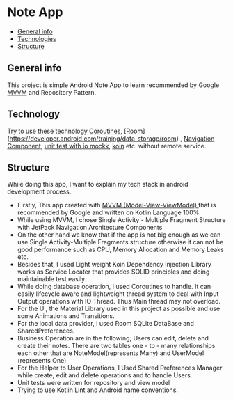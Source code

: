 # Note App
* [General info](#general-info)
* [Technologies](#technologies)
* [Structure](#structure)

## General info
This project is simple Android  Note App to learn recommended by Google [MVVM](https://developer.android.com/jetpack/guide)
and  Repository Pattern.

## Technology 
Try to use these technology [Coroutines](https://developer.android.com/kotlin/coroutines), [Room] (https://developer.android.com/training/data-storage/room)
, [Navigation Component](https://developer.android.com/guide/navigation/navigation-getting-started),
[unit test with io mockk](https://mockk.io/), [koin](https://insert-koin.io/) etc. without remote service.

## Structure

While doing this app, I want to explain my tech stack in android development process.
* Firstly, This app created with [MVVM (Model-View-ViewModel) ](https://developer.android.com/jetpack/guide) that is recommended by Google and written on Kotlin Language 100%.
* While using MVVM, I chose Single Activity - Multiple Fragment Structure with JetPack Navigation Architecture Components
* On the other hand we know that if the app is not big enough as we can use Single Activity-Multiple Fragments structure otherwise it can not be good performance such as CPU, Memory Allocation and Memory Leaks etc.
* Besides that, I used Light weight Koin Dependency Injection Library works as Service Locater that provides SOLID principles and doing maintainable test easily.
* While doing database operation, I used Coroutines to handle. It can easily lifecycle aware and lightweight thread system to deal with Input Output operations with IO Thread. Thus Main thread may not overload.
* For the UI, the Material Library used in this project as possible and use some Animations and Transitions.
* For the local data provider, I used Room SQLite DataBase and SharedPreferences.
* Business Operation are in the following; Users can edit, delete and create their notes. There are two tables one - to - many relationships each other that are NoteModel(represents Many) and UserModel (represents One)
* For the Helper to User Operations, I Used Shared Preferences Manager while create, edit and delete operations and to handle Users.
* Unit tests were written for repository and view model
* Trying to use Kotlin Lint and Android name conventions.

